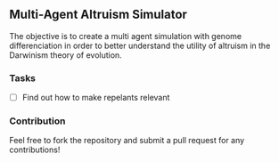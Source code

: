 ## Multi-Agent Altruism Simulator

The objective is to create a multi agent simulation with genome differenciation in order to better understand the utility of altruism in the Darwinism theory of evolution.

### Tasks

- [ ] Find out how to make repelants relevant

### Contribution

Feel free to fork the repository and submit a pull request for any contributions!
